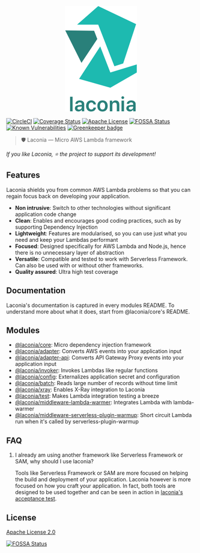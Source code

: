 <p align="center">
  <img alt="Laconia" src="docs/logo/2/png/2_vertical@0.5x.png">
</p>

[![CircleCI](https://circleci.com/gh/laconiajs/laconia/tree/master.svg?style=shield)](https://circleci.com/gh/laconiajs/laconia/tree/master)
[![Coverage Status](https://coveralls.io/repos/github/laconiajs/laconia/badge.svg?branch=master)](https://coveralls.io/github/laconiajs/laconia?branch=master)
[![Apache License](https://img.shields.io/badge/license-Apache-blue.svg)](LICENSE)
[![FOSSA Status](https://app.fossa.io/api/projects/git%2Bgithub.com%2Flaconiajs%2Flaconia.svg?type=shield)](https://app.fossa.io/projects/git%2Bgithub.com%2Flaconiajs%2Flaconia?ref=badge_shield)
[![Known Vulnerabilities](https://snyk.io/test/github/laconiajs/laconia/badge.svg)](https://snyk.io/test/github/laconiajs/laconia)
[![Greenkeeper badge](https://badges.greenkeeper.io/laconiajs/laconia.svg)](https://greenkeeper.io/)

> 🛡️ Laconia — Micro AWS Lambda framework

_If you like Laconia, ⭐ the project to support its development!_

## Features

Laconia shields you from common AWS Lambda problems so that you can regain focus
back on developing your application.

- **Non intrusive**: Switch to other technologies without significant
  application code change
- **Clean**: Enables and encourages good coding practices, such as by supporting
  Dependency Injection
- **Lightweight**: Features are modularised, so you can use just what you need
  and keep your Lambdas performant
- **Focused**: Designed specifically for AWS Lambda and Node.js, hence there is
  no unnecessary layer of abstraction
- **Versatile**: Compatible and tested to work with Serverless Framework. Can
  also be used with or without other frameworks.
- **Quality assured**: Ultra high test coverage

## Documentation

Laconia's documentation is captured in every modules README. To understand more
about what it does, start from @laconia/core's README.

## Modules

- [@laconia/core](packages/laconia-core/README.md): Micro dependency injection
  framework
- [@laconia/adapter](packages/laconia-adapter/README.md): Converts AWS events
  into your application input
- [@laconia/adapter-api](packages/laconia-adapter-api/README.md): Converts API
  Gateway Proxy events into your application input
- [@laconia/invoker](packages/laconia-invoker/README.md): Invokes Lambdas like
  regular functions
- [@laconia/config](packages/laconia-config/README.md): Externalizes application
  secret and configuration
- [@laconia/batch](packages/laconia-batch/README.md): Reads large number of
  records without time limit
- [@laconia/xray](packages/laconia-xray/README.md): Enables X-Ray integration to
  Laconia
- [@laconia/test](packages/laconia-test/README.md): Makes Lambda integration
  testing a breeze
- [@laconia/middleware-lambda-warmer](packages/laconia-middleware-lambda-warmer/README.md):
  Integrates Lambda with lambda-warmer
- [@laconia/middleware-serverless-plugin-warmup](packages/laconia-middleware-serverless-plugin-warmup/README.md):
  Short circuit Lambda run when it's called by serverless-plugin-warmup

## FAQ

1.  I already am using another framework like Serverless Framework or SAM, why
    should I use laconia?

    Tools like Serverless Framework or SAM are more focused on helping the build
    and deployment of your application. Laconia however is more focused on how
    you craft your application. In fact, both tools are designed to be used
    together and can be seen in action in
    [laconia's acceptance test](packages/laconia-acceptance-test).

## License

[Apache License 2.0](LICENSE)

[![FOSSA Status](https://app.fossa.io/api/projects/git%2Bgithub.com%2Flaconiajs%2Flaconia.svg?type=large)](https://app.fossa.io/projects/git%2Bgithub.com%2Flaconiajs%2Flaconia?ref=badge_large)
